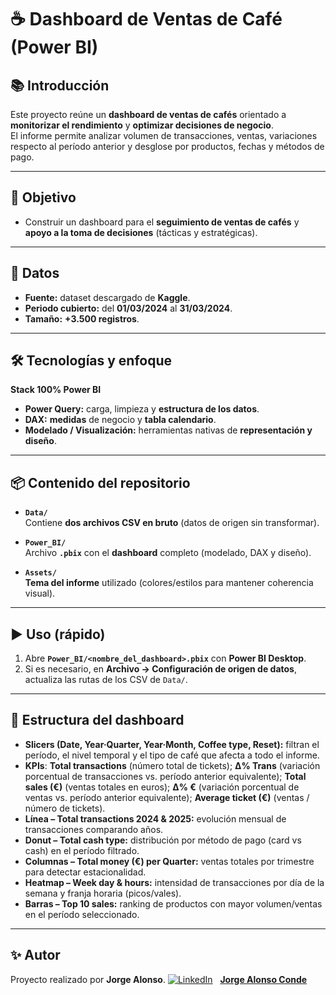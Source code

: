 # ☕️ Dashboard de Ventas de Café (Power BI)

## 📚 Introducción
Este proyecto reúne un **dashboard de ventas de cafés** orientado a **monitorizar el rendimiento** y **optimizar decisiones de negocio**.  
El informe permite analizar volumen de transacciones, ventas, variaciones respecto al período anterior y desglose por productos, fechas y métodos de pago.

---

## 🎯 Objetivo
- Construir un dashboard para el **seguimiento de ventas de cafés** y **apoyo a la toma de decisiones** (tácticas y estratégicas).

---

## 🧾 Datos
- **Fuente:** dataset descargado de **Kaggle**.  
- **Periodo cubierto:** del **01/03/2024** al **31/03/2024**.  
- **Tamaño:** **+3.500 registros**.

---

## 🛠️ Tecnologías y enfoque
**Stack 100% Power BI**
- **Power Query:** carga, limpieza y **estructura de los datos**.
- **DAX:** **medidas** de negocio y **tabla calendario**.
- **Modelado / Visualización:** herramientas nativas de **representación y diseño**.

---

## 📦 Contenido del repositorio
- **`Data/`**  
  Contiene **dos archivos CSV en bruto** (datos de origen sin transformar).

- **`Power_BI/`**  
  Archivo **`.pbix`** con el **dashboard** completo (modelado, DAX y diseño).

- **`Assets/`**  
  **Tema del informe** utilizado (colores/estilos para mantener coherencia visual).

---

## ▶️ Uso (rápido)
1. Abre **`Power_BI/<nombre_del_dashboard>.pbix`** con **Power BI Desktop**.  
2. Si es necesario, en **Archivo → Configuración de origen de datos**, actualiza las rutas de los CSV de `Data/`.  

---

## 📄 Estructura del dashboard

- **Slicers (Date, Year·Quarter, Year·Month, Coffee type, Reset):** filtran el período, el nivel temporal y el tipo de café que afecta a todo el informe.
- **KPIs**: **Total transactions** (número total de tickets); **Δ% Trans** (variación porcentual de transacciones vs. período anterior equivalente); **Total sales (€)** (ventas totales en euros); **Δ% €** (variación porcentual de ventas vs. período anterior equivalente); **Average ticket (€)** (ventas / número de tickets).
- **Línea – Total transactions 2024 & 2025:** evolución mensual de transacciones comparando años.
- **Donut – Total cash type:** distribución por método de pago (card vs cash) en el período filtrado.
- **Columnas – Total money (€) per Quarter:** ventas totales por trimestre para detectar estacionalidad.
- **Heatmap – Week day & hours:** intensidad de transacciones por día de la semana y franja horaria (picos/vales).
- **Barras – Top 10 sales:** ranking de productos con mayor volumen/ventas en el período seleccionado.

---

## ✨ Autor 
Proyecto realizado por **Jorge Alonso**. 
[![LinkedIn](https://img.shields.io/badge/-LinkedIn-0077B5?logo=linkedin&logoColor=white&style=flat-square)](https://www.linkedin.com/in/jorge-alonso-conde) &nbsp; [**Jorge Alonso Conde**](https://www.linkedin.com/in/jorge-alonso-conde)
